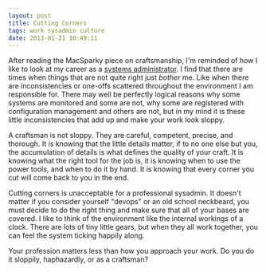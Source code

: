 ```yaml
---
layout: post
title: Cutting Corners
tags: work sysadmin culture
date: 2013-01-21 10:49:11
---
```


After reading the MacSparky piece on craftsmanship, I'm reminded of how I like to look at my career as a [systems administrator](https://jonathanbuys.com/05-14-2008/the-master-craftsman.html). I find that there are times when things that are not quite right just *bother* me. Like when there are inconsistencies or one-offs scattered throughout the environment I am responsible for. There may well be perfectly logical reasons why some systems are monitored and some are not, why some are registered with configuration management and others are not, but in my mind it is these little inconsistencies that add up and make your work look sloppy.

A craftsman is not sloppy. They are careful, competent, precise, and thorough. It is knowing that the little details matter, if to no one else but you, the accumulation of details is what defines the quality of your craft. It is knowing what the right tool for the job is, it is knowing when to use the power tools, and when to do it by hand. It is knowing that every corner you cut will come back to you in the end. 

Cutting corners is unacceptable for a professional sysadmin. It doesn't matter if you consider yourself "devops" or an old school neckbeard, you must decide to do the right thing and make sure that all of your bases are covered. I like to think of the environment like the internal workings of a clock. There are lots of tiny little gears, but when they all work together, you can feel the system ticking happily along. 

Your profession matters less than how you approach your work. Do you do it sloppily, haphazardly, or as a craftsman?

